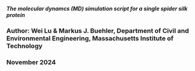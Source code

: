 ##### The molecular dynamcs (MD) simulation script for a single spider silk protein
### Author: Wei Lu & Markus J. Buehler, Department of Civil and Environmental Engineering, Massachusetts Institute of Technology
### November 2024
